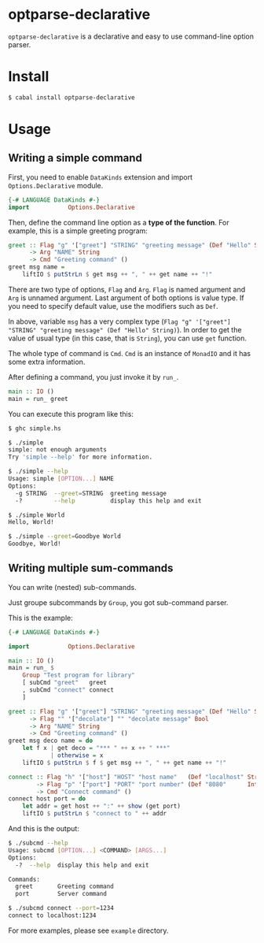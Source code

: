 # optparse-declarative

`optparse-declarative` is a declarative and easy to use command-line option parser.

# Install

```bash
$ cabal install optparse-declarative
```

# Usage

## Writing a simple command

First, you need to enable `DataKinds` extension and import `Options.Declarative` module.

```hs
{-# LANGUAGE DataKinds #-}
import           Options.Declarative
```

Then, define the command line option as a **type of the function**.
For example, this is a simple greeting program:

```hs
greet :: Flag "g" '["greet"] "STRING" "greeting message" (Def "Hello" String)
      -> Arg "NAME" String
      -> Cmd "Greeting command" ()
greet msg name =
    liftIO $ putStrLn $ get msg ++ ", " ++ get name ++ "!"
```

There are two type of options, `Flag` and `Arg`.
`Flag` is named argument and `Arg` is unnamed argument.
Last argument of both options is value type.
If you need to specify default value, use the modifiers such as `Def`.

In above, variable `msg` has a very complex type (`Flag "g" '["greet"] "STRING" "greeting message" (Def "Hello" String)`).
In order to get the value of usual type (in this case, that is `String`),
you can use `get` function.

The whole type of command is `Cmd`.
`Cmd` is an instance of `MonadIO` and it has some extra information.

After defining a command, you just invoke it by `run_`.

```hs
main :: IO ()
main = run_ greet
```

You can execute this program like this:

```bash
$ ghc simple.hs

$ ./simple
simple: not enough arguments
Try 'simple --help' for more information.

$ ./simple --help
Usage: simple [OPTION...] NAME
Options:
  -g STRING  --greet=STRING  greeting message
  -?         --help          display this help and exit

$ ./simple World
Hello, World!

$ ./simple --greet=Goodbye World
Goodbye, World!
```

## Writing multiple sum-commands

You can write (nested) sub-commands.

Just groupe subcommands by `Group`, you got sub-command parser.

This is the example:

```hs
{-# LANGUAGE DataKinds #-}

import           Options.Declarative

main :: IO ()
main = run_ $
    Group "Test program for library"
    [ subCmd "greet"   greet
    , subCmd "connect" connect
    ]

greet :: Flag "g" '["greet"] "STRING" "greeting message" (Def "Hello" String)
      -> Flag "" '["decolate"] "" "decolate message" Bool
      -> Arg "NAME" String
      -> Cmd "Greeting command" ()
greet msg deco name = do
    let f x | get deco = "*** " ++ x ++ " ***"
            | otherwise = x
    liftIO $ putStrLn $ f $ get msg ++ ", " ++ get name ++ "!"

connect :: Flag "h" '["host"] "HOST" "host name"   (Def "localhost" String)
        -> Flag "p" '["port"] "PORT" "port number" (Def "8080"      Int   )
        -> Cmd "Connect command" ()
connect host port = do
    let addr = get host ++ ":" ++ show (get port)
    liftIO $ putStrLn $ "connect to " ++ addr
```

And this is the output:

```bash
$ ./subcmd --help
Usage: subcmd [OPTION...] <COMMAND> [ARGS...]
Options:
  -?  --help  display this help and exit

Commands:
  greet       Greeting command
  port        Server command

$ ./subcmd connect --port=1234
connect to localhost:1234
```

For more examples, please see `example` directory.
